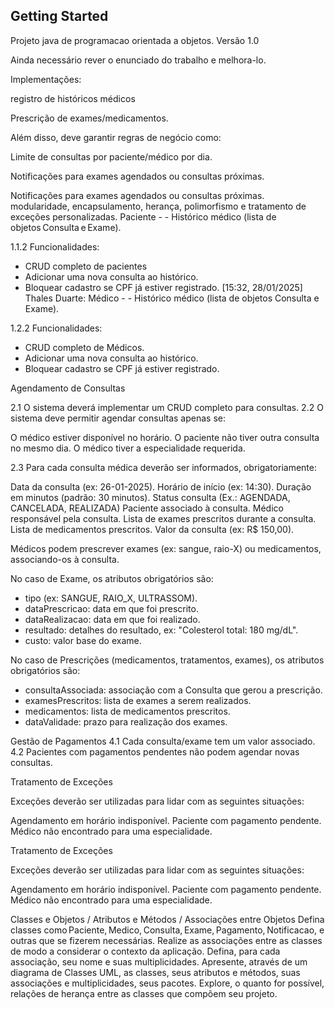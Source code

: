 ## Getting Started

Projeto java de programacao orientada a objetos.
Versão 1.0

Ainda necessário rever o enunciado do trabalho e melhora-lo.

Implementações: 

registro de históricos médicos

Prescrição de exames/medicamentos. 

Além disso, deve garantir regras de negócio como:

Limite de consultas por paciente/médico por dia.


Notificações para exames agendados ou consultas próximas.

Notificações para exames agendados ou consultas próximas.
modularidade, encapsulamento, herança, polimorfismo e tratamento de exceções personalizadas.
Paciente - - Histórico médico (lista de objetos Consulta e Exame).

1.1.2 Funcionalidades:
- CRUD completo de pacientes
- Adicionar uma nova consulta ao histórico.
- Bloquear cadastro se CPF já estiver registrado.
[15:32, 28/01/2025] Thales Duarte: Médico - - Histórico médico (lista de objetos Consulta e Exame).

1.2.2 Funcionalidades:
- CRUD completo de Médicos.
- Adicionar uma nova consulta ao histórico.
- Bloquear cadastro se CPF já estiver registrado.


Agendamento de Consultas

2.1 O sistema deverá implementar um CRUD completo para consultas.
2.2 O sistema deve permitir agendar consultas apenas se:

O médico estiver disponível no horário.
O paciente não tiver outra consulta no mesmo dia.
O médico tiver a especialidade requerida.

2.3 Para cada consulta médica deverão ser informados, obrigatoriamente:

Data da consulta (ex: 26-01-2025).
Horário de início (ex: 14:30).
Duração em minutos (padrão: 30 minutos).
Status consulta (Ex.: AGENDADA, CANCELADA, REALIZADA)
Paciente associado à consulta.
Médico responsável pela consulta.
Lista de exames prescritos durante a consulta.
Lista de medicamentos prescritos.
Valor da consulta (ex: R$ 150,00).

Médicos podem prescrever exames (ex: sangue, raio-X) ou medicamentos, associando-os à consulta.

No caso de Exame, os atributos obrigatórios são:
- tipo (ex: SANGUE, RAIO_X, ULTRASSOM).
- dataPrescricao: data em que foi prescrito.
- dataRealizacao: data em que foi realizado.
- resultado: detalhes do resultado, ex: "Colesterol total: 180 mg/dL".
- custo: valor base do exame.

No caso de Prescrições (medicamentos, tratamentos, exames), os atributos obrigatórios são:
- consultaAssociada: associação com a Consulta que gerou a prescrição.
- examesPrescritos: lista de exames a serem realizados.
- medicamentos: lista de medicamentos prescritos.
- dataValidade: prazo para realização dos exames.

Gestão de Pagamentos
4.1 Cada consulta/exame tem um valor associado.
4.2 Pacientes com pagamentos pendentes não podem agendar novas consultas.

Tratamento de Exceções

Exceções deverão ser utilizadas para lidar com as seguintes situações:

Agendamento em horário indisponível.
Paciente com pagamento pendente.
Médico não encontrado para uma especialidade.

Tratamento de Exceções

Exceções deverão ser utilizadas para lidar com as seguintes situações:

Agendamento em horário indisponível.
Paciente com pagamento pendente.
Médico não encontrado para uma especialidade.

Classes e Objetos / Atributos e Métodos / Associações entre Objetos
Defina classes como Paciente, Medico, Consulta, Exame, Pagamento, Notificacao, e outras que se fizerem necessárias.
Realize as associações entre as classes de modo a considerar o contexto da aplicação. Defina, para cada associação, seu nome e suas multiplicidades.
Apresente, através de um diagrama de Classes UML, as classes, seus atributos e métodos, suas associações e multiplicidades, seus pacotes.
Explore, o quanto for possível, relações de herança entre as classes que compõem seu projeto.